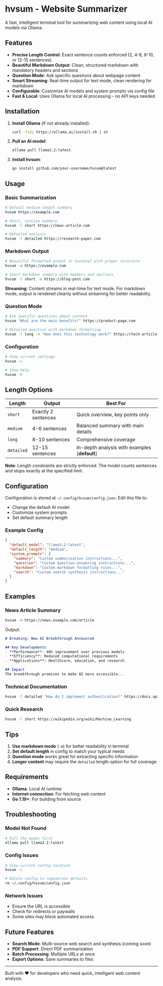 # hvsum - Website Summarizer

A fast, intelligent terminal tool for summarizing web content using local AI models via Ollama.

## Features

- **Precise Length Control**: Exact sentence counts enforced (2, 4-6, 8-10, or 12-15 sentences)
- **Beautiful Markdown Output**: Clean, structured markdown with mandatory headers and sections
- **Question Mode**: Ask specific questions about webpage content
- **Smart Streaming**: Real-time output for text mode, clean rendering for markdown
- **Configurable**: Customize AI models and system prompts via config file
- **Fast & Local**: Uses Ollama for local AI processing - no API keys needed

## Installation

1. **Install Ollama** (if not already installed):
   ```bash
   curl -fsSL https://ollama.ai/install.sh | sh
   ```

2. **Pull an AI model**:
   ```bash
   ollama pull llama3.2:latest
   ```

3. **Install hvsum**:
   ```bash
   go install github.com/your-username/hvsum@latest
   ```

## Usage

### Basic Summarization
```bash
# Default medium-length summary
hvsum https://example.com

# Short, concise summary
hvsum -l short https://news-article.com

# Detailed analysis
hvsum -l detailed https://research-paper.com
```

### Markdown Output
```bash
# Beautiful formatted output in terminal with proper structure
hvsum -m https://example.com

# Short markdown summary with headers and sections
hvsum -l short -m https://blog-post.com
```

**Streaming**: Content streams in real-time for text mode. For markdown mode, output is rendered cleanly without streaming for better readability.

### Question Mode
```bash
# Ask specific questions about content
hvsum "What are the main benefits?" https://product-page.com

# Detailed question with markdown formatting
hvsum -l long -m "How does this technology work?" https://tech-article.com
```

### Configuration
```bash
# View current settings
hvsum -c

# Show help
hvsum -h
```

## Length Options

| Length | Output | Best For |
|--------|--------|----------|
| `short` | Exactly 2 sentences | Quick overview, key points only |
| `medium` | 4-6 sentences | Balanced summary with main details |
| `long` | 8-10 sentences | Comprehensive coverage |
| `detailed` | 12-15 sentences | In-depth analysis with examples [**default**] |

**Note**: Length constraints are strictly enforced. The model counts sentences and stops exactly at the specified limit.

## Configuration

Configuration is stored at `~/.config/hvsum/config.json`. Edit this file to:

- Change the default AI model
- Customize system prompts
- Set default summary length

### Example Config
```json
{
  "default_model": "llama3.2:latest",
  "default_length": "medium",
  "system_prompts": {
    "summary": "Custom summarization instructions...",
    "question": "Custom question-answering instructions...",
    "markdown": "Custom markdown formatting rules...",
    "search": "Custom search synthesis instructions..."
  }
}
```

## Examples

### News Article Summary
```bash
hvsum -m https://news.example.com/article
```
Output:
```markdown
# Breaking: New AI Breakthrough Announced

## Key Developments
- **Performance**: 40% improvement over previous models
- **Efficiency**: Reduced computational requirements
- **Applications**: Healthcare, education, and research

## Impact
The breakthrough promises to make AI more accessible...
```

### Technical Documentation
```bash
hvsum -l detailed "How do I implement authentication?" https://docs.api.com
```

### Quick Research
```bash
hvsum -l short https://wikipedia.org/wiki/Machine_Learning
```

## Tips

1. **Use markdown mode** (`-m`) for better readability in terminal
2. **Set default length** in config to match your typical needs
3. **Question mode** works great for extracting specific information
4. **Longer content** may require the `detailed` length option for full coverage

## Requirements

- **Ollama**: Local AI runtime
- **Internet connection**: For fetching web content
- **Go 1.19+**: For building from source

## Troubleshooting

### Model Not Found
```bash
# Pull the model first
ollama pull llama3.2:latest
```

### Config Issues
```bash
# View current config location
hvsum -c

# Delete config to regenerate defaults
rm ~/.config/hvsum/config.json
```

### Network Issues
- Ensure the URL is accessible
- Check for redirects or paywalls
- Some sites may block automated access

## Future Features

- **Search Mode**: Multi-source web search and synthesis (coming soon)
- **PDF Support**: Direct PDF summarization
- **Batch Processing**: Multiple URLs at once
- **Export Options**: Save summaries to files

---

Built with ❤️ for developers who need quick, intelligent web content analysis. 